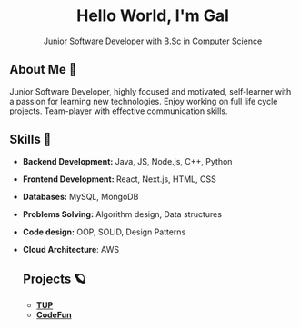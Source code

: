 
<div align="center"> 
  <h1>Hello World, I'm Gal</h1>
  Junior Software Developer with B.Sc in Computer Science
</div>

  ## About Me 🌟
  Junior Software Developer, highly focused and motivated, self-learner with a passion for learning new 
  technologies. Enjoy working on full life cycle projects.
  Team-player with effective communication skills.



  ## Skills 🚀
- **Backend Development:** Java, JS, Node.js, C++, Python
- **Frontend Development:** React, Next.js, HTML, CSS
- **Databases:** MySQL, MongoDB
- **Problems Solving:** Algorithm design, Data structures
- **Code design:** OOP, SOLID, Design Patterns
- **Cloud Architecture**: AWS


   ## Projects 🪐
  - [**TUP**](https://github.com/GalMiles/TUP)
  - [**CodeFun**](https://github.com/GalMiles/CodeFun) 




  

